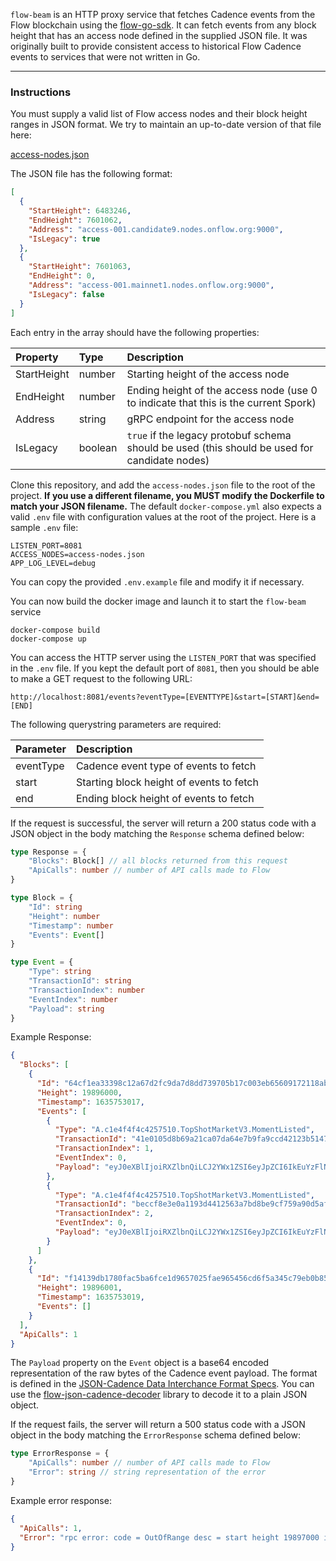 `flow-beam` is an HTTP proxy service that fetches Cadence events from the Flow blockchain using
the [flow-go-sdk](https://github.com/onflow/flow-go-sdk). It can fetch events from any block height that has an access
node defined in the supplied JSON file. It was originally built to provide consistent access to historical Flow Cadence
events to services that were not written in Go.

---

### Instructions

You must supply a valid list of Flow access nodes and their block height ranges in JSON format. We try to maintain an
up-to-date version of that file here:

[access-nodes.json](https://raw.githubusercontent.com/rayvin-flow/gists/main/access-nodes.json)

The JSON file has the following format:

```json
[
  {
    "StartHeight": 6483246,
    "EndHeight": 7601062,
    "Address": "access-001.candidate9.nodes.onflow.org:9000",
    "IsLegacy": true
  },
  {
    "StartHeight": 7601063,
    "EndHeight": 0,
    "Address": "access-001.mainnet1.nodes.onflow.org:9000",
    "IsLegacy": false
  }
]
```

Each entry in the array should have the following properties:

|Property|Type|Description|
|:---|:---|:---|
|StartHeight|number|Starting height of the access node|
|EndHeight|number|Ending height of the access node (use 0 to indicate that this is the current Spork)|
|Address|string|gRPC endpoint for the access node|
|IsLegacy|boolean|`true` if the legacy protobuf schema should be used (this should be used for candidate nodes)|

Clone this repository, and add the `access-nodes.json` file to the root of the project. **If you use a different
filename, you MUST modify the Dockerfile to match your JSON filename.** The default `docker-compose.yml` also expects a
valid `.env` file with configuration values at the root of the project. Here is a sample `.env` file:

```dotenv
LISTEN_PORT=8081
ACCESS_NODES=access-nodes.json
APP_LOG_LEVEL=debug
```

You can copy the provided `.env.example` file and modify it if necessary.

You can now build the docker image and launch it to start the `flow-beam` service

```shell
docker-compose build
docker-compose up
```

You can access the HTTP server using the `LISTEN_PORT` that was specified in the `.env` file. If you kept the default
port of `8081`, then you should be able to make a GET request to the following URL:

`http://localhost:8081/events?eventType=[EVENTTYPE]&start=[START]&end=[END]`

The following querystring parameters are required:

|Parameter|Description|
|:---|:---|
|eventType|Cadence event type of events to fetch|
|start|Starting block height of events to fetch|
|end|Ending block height of events to fetch|

If the request is successful, the server will return a 200 status code with a JSON object in the body matching
the `Response` schema defined below:

```typescript
type Response = {
    "Blocks": Block[] // all blocks returned from this request
    "ApiCalls": number // number of API calls made to Flow
}

type Block = {
    "Id": string
    "Height": number
    "Timestamp": number
    "Events": Event[]
}

type Event = {
    "Type": string
    "TransactionId": string
    "TransactionIndex": number
    "EventIndex": number
    "Payload": string
}
```

Example Response:

```json
{
  "Blocks": [
    {
      "Id": "64cf1ea33398c12a67d2fc9da7d8dd739705b17c003eb65609172118abc05aa8",
      "Height": 19896000,
      "Timestamp": 1635753017,
      "Events": [
        {
          "Type": "A.c1e4f4f4c4257510.TopShotMarketV3.MomentListed",
          "TransactionId": "41e0105d8b69a21ca07da64e7b9fa9ccd42123b51475b10b278b1b7f4445d535",
          "TransactionIndex": 1,
          "EventIndex": 0,
          "Payload": "eyJ0eXBlIjoiRXZlbnQiLCJ2YWx1ZSI6eyJpZCI6IkEuYzFlNGY0ZjRjNDI1NzUxMC5Ub3BTaG90TWFya2V0VjMuTW9tZW50TGlzdGVkIiwiZmllbGRzIjpbeyJuYW1lIjoiaWQiLCJ2YWx1ZSI6eyJ0eXBlIjoiVUludDY0IiwidmFsdWUiOiIxNzczODIyNyJ9fSx7Im5hbWUiOiJwcmljZSIsInZhbHVlIjp7InR5cGUiOiJVRml4NjQiLCJ2YWx1ZSI6Ijg2LjAwMDAwMDAwIn19LHsibmFtZSI6InNlbGxlciIsInZhbHVlIjp7InR5cGUiOiJPcHRpb25hbCIsInZhbHVlIjp7InR5cGUiOiJBZGRyZXNzIiwidmFsdWUiOiIweDFiNGJkZGFlMTQzMGMwYjgifX19XX19Cg=="
        },
        {
          "Type": "A.c1e4f4f4c4257510.TopShotMarketV3.MomentListed",
          "TransactionId": "beccf8e3e0a1193d4412563a7bd8be9cf759a90d5af80cd19417b9bdc268865c",
          "TransactionIndex": 2,
          "EventIndex": 0,
          "Payload": "eyJ0eXBlIjoiRXZlbnQiLCJ2YWx1ZSI6eyJpZCI6IkEuYzFlNGY0ZjRjNDI1NzUxMC5Ub3BTaG90TWFya2V0VjMuTW9tZW50TGlzdGVkIiwiZmllbGRzIjpbeyJuYW1lIjoiaWQiLCJ2YWx1ZSI6eyJ0eXBlIjoiVUludDY0IiwidmFsdWUiOiI0NzQzNzg4In19LHsibmFtZSI6InByaWNlIiwidmFsdWUiOnsidHlwZSI6IlVGaXg2NCIsInZhbHVlIjoiNC4wMDAwMDAwMCJ9fSx7Im5hbWUiOiJzZWxsZXIiLCJ2YWx1ZSI6eyJ0eXBlIjoiT3B0aW9uYWwiLCJ2YWx1ZSI6eyJ0eXBlIjoiQWRkcmVzcyIsInZhbHVlIjoiMHg3MzUwMjA5ZjgzMjc0MmNkIn19fV19fQo="
        }
      ]
    },
    {
      "Id": "f14139db1780fac5ba6fce1d9657025fae965456cd6f5a345c79eb0b85a9996d",
      "Height": 19896001,
      "Timestamp": 1635753019,
      "Events": []
    }
  ],
  "ApiCalls": 1
}
```

The `Payload` property on the `Event` object is a base64 encoded representation of the raw bytes of the Cadence event
payload. The format is defined in
the [JSON-Cadence Data Interchance Format Specs](https://docs.onflow.org/cadence/json-cadence-spec/). You can use
the [flow-json-cadence-decoder](https://github.com/rayvin-flow/flow-json-cadence-decoder) library to decode it to a
plain JSON object.

If the request fails, the server will return a 500 status code with a JSON object in the body matching
the `ErrorResponse` schema defined below:

```typescript
type ErrorResponse = {
    "ApiCalls": number // number of API calls made to Flow
    "Error": string // string representation of the error
}
```

Example error response:

```json
{
  "ApiCalls": 1,
  "Error": "rpc error: code = OutOfRange desc = start height 19897000 is greater than the last sealed block height 19896844"
}
```